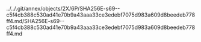 ../../.git/annex/objects/2X/6P/SHA256E-s69--c5f4cb388c530ad41e70b9a43aaa33ce3edebf7075d983a609d8beedeb778ff4.md/SHA256E-s69--c5f4cb388c530ad41e70b9a43aaa33ce3edebf7075d983a609d8beedeb778ff4.md